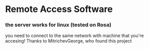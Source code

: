 # Remote Access Software
### the server works for linux (tested on Rosa)
you need to connect to the same network with machine that you're accesing!
Thanks to MitrichevGeorge, who found this project